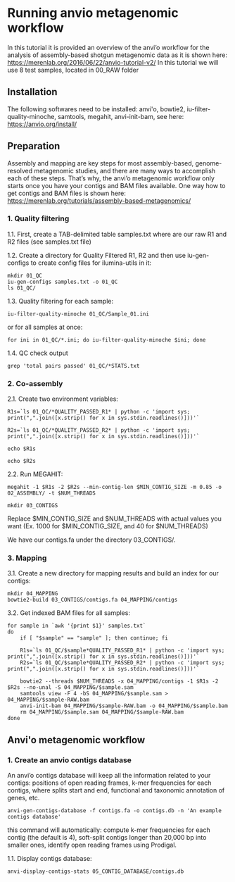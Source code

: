 # Running anvio metagenomic workflow
In this tutorial it is provided an overview of the anvi’o workflow for the analysis of assembly-based shotgun metagenomic data as it is shown here: https://merenlab.org/2016/06/22/anvio-tutorial-v2/
In this tutorial we will use 8 test samples, located in 00_RAW folder

## Installation

The following softwares need to be installed: anvi'o, bowtie2, iu-filter-quality-minoche, samtools, megahit, anvi-init-bam, see here: https://anvio.org/install/

## Preparation
Assembly and mapping are key steps for most assembly-based, genome-resolved metagenomic studies, and there are many ways to accomplish each of these steps. That’s why, the anvi’o metagenomic workflow only starts once you have your contigs and BAM files available. One way how to get contigs and BAM files is shown here: https://merenlab.org/tutorials/assembly-based-metagenomics/

### 1. Quality filtering
1.1. First, create a TAB-delimited table samples.txt where are our raw R1 and R2 files (see samples.txt file)

1.2. Create a directory for Quality Filtered R1, R2 and then use iu-gen-configs to create config files for ilumina-utils in it:

```
mkdir 01_QC
iu-gen-configs samples.txt -o 01_QC
ls 01_QC/
```

1.3. Quality filtering for each sample:

```
iu-filter-quality-minoche 01_QC/Sample_01.ini
```

or for all samples at once:

```
for ini in 01_QC/*.ini; do iu-filter-quality-minoche $ini; done
```


1.4. QC check output

```
grep 'total pairs passed' 01_QC/*STATS.txt
```

### 2. Co-assembly

2.1. Create two environment variables:

```
R1s=`ls 01_QC/*QUALITY_PASSED_R1* | python -c 'import sys; print(",".join([x.strip() for x in sys.stdin.readlines()]))'`

R2s=`ls 01_QC/*QUALITY_PASSED_R2* | python -c 'import sys; print(",".join([x.strip() for x in sys.stdin.readlines()]))'`

echo $R1s

echo $R2s
```


2.2. Run MEGAHIT:

```
megahit -1 $R1s -2 $R2s --min-contig-len $MIN_CONTIG_SIZE -m 0.85 -o 02_ASSEMBLY/ -t $NUM_THREADS

mkdir 03_CONTIGS
```
Replace $MIN_CONTIG_SIZE and $NUM_THREADS with actual values you want (Ex. 1000 for $MIN_CONTIG_SIZE, and 40 for $NUM_THREADS)

We have our contigs.fa under the directory 03_CONTIGS/.


### 3. Mapping

3.1. Create a new directory for mapping results and build an index for our contigs:

```
mkdir 04_MAPPING
bowtie2-build 03_CONTIGS/contigs.fa 04_MAPPING/contigs
```

3.2. Get indexed BAM files for all samples:

```
for sample in `awk '{print $1}' samples.txt`
do
    if [ "$sample" == "sample" ]; then continue; fi
    
    R1s=`ls 01_QC/$sample*QUALITY_PASSED_R1* | python -c 'import sys; print(",".join([x.strip() for x in sys.stdin.readlines()]))'`
    R2s=`ls 01_QC/$sample*QUALITY_PASSED_R2* | python -c 'import sys; print(",".join([x.strip() for x in sys.stdin.readlines()]))'`
    
    bowtie2 --threads $NUM_THREADS -x 04_MAPPING/contigs -1 $R1s -2 $R2s --no-unal -S 04_MAPPING/$sample.sam
    samtools view -F 4 -bS 04_MAPPING/$sample.sam > 04_MAPPING/$sample-RAW.bam
    anvi-init-bam 04_MAPPING/$sample-RAW.bam -o 04_MAPPING/$sample.bam
    rm 04_MAPPING/$sample.sam 04_MAPPING/$sample-RAW.bam
done
```

## Anvi'o metagenomic workflow

### 1. Create an anvio contigs database
An anvi’o contigs database will keep all the information related to your contigs: positions of open reading frames, k-mer frequencies for each contigs, where splits start and end, functional and taxonomic annotation of genes, etc.

```
anvi-gen-contigs-database -f contigs.fa -o contigs.db -n 'An example contigs database'
```
this command will automatically: compute k-mer frequencies for each contig (the default is 4), soft-split contigs longer than 20,000 bp into smaller ones, identify open reading frames using Prodigal.

1.1. Display contigs database:

```
anvi-display-contigs-stats 05_CONTIG_DATABASE/contigs.db
```

